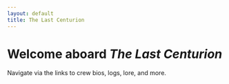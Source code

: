 ```yaml
---
layout: default
title: The Last Centurion
---
```


# Welcome aboard *The Last Centurion*

Navigate via the links to crew bios, logs, lore, and more.
